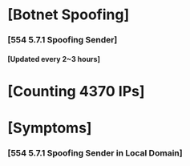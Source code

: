 # [Botnet Spoofing]
### [554 5.7.1 Spoofing Sender]
#### [Updated every 2~3 hours]

# [Counting 4370 IPs]

# [Symptoms] 
###   [554 5.7.1 Spoofing Sender in Local Domain]
